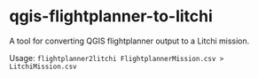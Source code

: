 # qgis-flightplanner-to-litchi
A tool for converting QGIS flightplanner output to a Litchi mission.

Usage: `flightplanner2litchi FlightplannerMission.csv > LitchiMission.csv`
